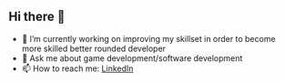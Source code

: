 ## Hi there 👋



- 🔭 I’m currently working on improving my skillset in order to become more skilled better rounded developer
- 💬 Ask me about game development/software development
- 📫 How to reach me:  [LinkedIn](https://www.linkedin.com/in/michael-mahony-04407b295/)

  

